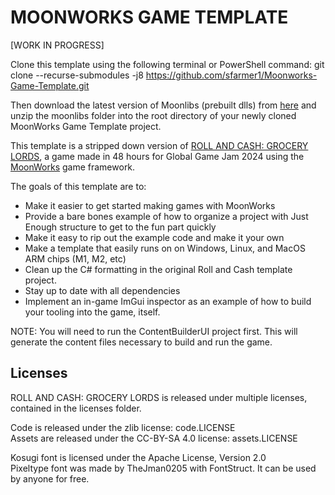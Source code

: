 # MOONWORKS GAME TEMPLATE

[WORK IN PROGRESS]

Clone this template using the following terminal or PowerShell command:
git clone --recurse-submodules -j8 https://github.com/sfarmer1/Moonworks-Game-Template.git

Then download the latest version of Moonlibs (prebuilt dlls) from [here](https://moonside.games/files/moonlibs.tar.gz) and unzip the moonlibs folder into the root directory of your newly cloned MoonWorks Game Template project.


This template is a stripped down version of [ROLL AND CASH: GROCERY LORDS](https://github.com/thatcosmonaut/GGJ2024), a game made in 48 hours for Global Game Jam 2024 using the [MoonWorks](https://github.com/MoonsideGames/MoonWorks) game framework.

The goals of this template are to:
- Make it easier to get started making games with MoonWorks
- Provide a bare bones example of how to organize a project with Just Enough structure to get to the fun part quickly
- Make it easy to rip out the example code and make it your own
- Make a template that easily runs on on Windows, Linux, and MacOS ARM chips (M1, M2, etc)
- Clean up the C# formatting in the original Roll and Cash template project.
- Stay up to date with all dependencies
- Implement an in-game ImGui inspector as an example of how to build your tooling into the game, itself. 

NOTE: You will need to run the ContentBuilderUI project first. This will generate the content files necessary to build and run the game.

## Licenses

ROLL AND CASH: GROCERY LORDS is released under multiple licenses, contained in the licenses folder.

Code is released under the zlib license: code.LICENSE\
Assets are released under the CC-BY-SA 4.0 license: assets.LICENSE

Kosugi font is licensed under the Apache License, Version 2.0\
Pixeltype font was made by TheJman0205 with FontStruct. It can be used by anyone for free.
